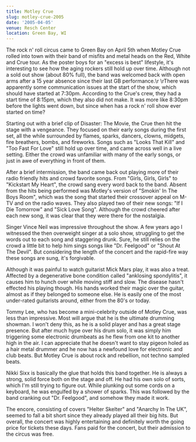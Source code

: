 ```yaml
---
title: Motley Crue
slug: motley-crue-2005
date: '2005-04-05'
venue: Resch Center
location: Green Bay, WI
---
```


The rock n' roll circus came to Green Bay on April 5th when Motley Crue rolled into town with their band of misfits and metal heads on the Red, White and Crue tour. As the poster boys for an "excess is best" lifestyle, it's interesting to see how the aging rockers still hold up over time. Although not a sold out show (about 80% full), the band was welcomed back with open arms after a 15 year absence since their last GB performance.\r \rThere was apparently some communication issues at the start of the show, which should have started at 7:30pm. According to the Crue's crew, they had a start time of 8:15pm, which they also did not make. It was more like 8:30pm before the lights went down, but since when has a rock n' roll show ever started on time?

Starting out with a brief clip of Disaster: The Movie, the Crue then hit the stage with a vengeance. They focused on their early songs during the first set, all the while surrounded by flames, sparks, dancers, clowns, midgets, fire breathers, bombs, and fireworks. Songs such as "Looks That Kill" and "Too Fast For Love" still hold up over time, and came across well in a live setting. Either the crowd was unfamiliar with many of the early songs, or just in awe of everything in front of them. 

After a brief intermission, the band came back out playing more of their radio friendly hits and crowd favorite songs. From "Girls, Girls, Girls" to "Kickstart My Heart", the crowd sang every word back to the band. Absent from the hits being performed was Motley's version of "Smokin' In The Boys Room", which was the song that started their crossover appeal on M-TV and on the radio waves. They also played two of their new songs: "If I Die Tomorrow" and "Sick Love Song". Although the crowd cheered after each new song, it was clear that they were there for the nostalgia. 

Singer Vince Neil was impressive throughout the show. A few years ago I witnessed the then overweight singer at a solo show, struggling to get the words out to each song and staggering drunk. Sure, he still relies on the crowd a little bit to help him sings songs like "Dr. Feelgood" or "Shout At The Devil". But considering the length of the concert and the rapid-fire way these songs are sung, it's forgivable.

Although it was painful to watch guitarist Mick Mars play, it was also a treat. Affected by a degenerative bone condition called "anklosing spondylitis", it causes him to hunch over while moving stiff and slow. The disease hasn't effected his playing though. His hands worked their magic over the guitar, almost as if they belonged to someone else. He is easily one of the most under-rated guitarists around, either from the 80's or today. 

Tommy Lee, who has become a mini-celebrity outside of Motley Crue, was less than impressive. Most will argue that he is the ultimate drumming showman. I won't deny this, as he is a solid player and has a great stage presence. But after much hype over his drum solo, it was simply him triggering some electronic drumbeats as he flew from one kit to another high in the air. I can appreciate that he doesn't want to stay pigeon holed as a hair metal drummer and he now has a newfound love for electronic and club beats. But Motley Crue is about rock and rebellion, not techno sampled beats.

Nikki Sixx is basically the glue that holds this band together. He is always a strong, solid force both on the stage and off. He had his own solo of sorts, which I'm still trying to figure out. While plunking out some cords on a keyboard, he was engulfed by a shower of sparks. This was followed by the band cranking out "Dr. Feelgood", and somehow they made it work.

The encore, consisting of covers "Helter Skelter" and "Anarchy In The UK", seemed to fall a bit short since they already played all their big hits. But overall, the concert was highly entertaining and definitely worth the going price for tickets these days. Fans paid for the concert, but their admission to the circus was free.